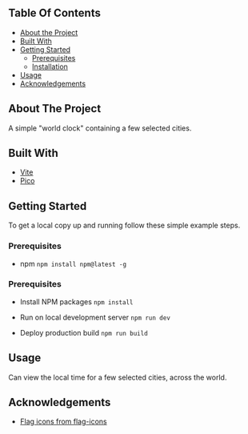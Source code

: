 ## Table Of Contents

- [About the Project](#about-the-project)
- [Built With](#built-with)
- [Getting Started](#getting-started)
  - [Prerequisites](#prerequisites)
  - [Installation](#installation)
- [Usage](#usage)
- [Acknowledgements](#acknowledgements)

## About The Project

A simple "world clock" containing a few selected cities.

## Built With

- [Vite](https://vitejs.dev/)
- [Pico](https://picocss.com/)

## Getting Started

To get a local copy up and running follow these simple example steps.

### Prerequisites

- npm
  `npm install npm@latest -g`

### Prerequisites

- Install NPM packages
  `npm install`

- Run on local development server
  `npm run dev`

- Deploy production build
  `npm run build`

## Usage

Can view the local time for a few selected cities, across the world.

## Acknowledgements

- [Flag icons from flag-icons](https://github.com/lipis/flag-icons)

